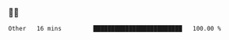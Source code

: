 ### 👨‍💻

<!--START_SECTION:waka-->

```text
Other   16 mins         █████████████████████████   100.00 %
```

<!--END_SECTION:waka-->
